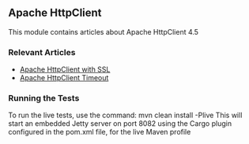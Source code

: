 ## Apache HttpClient

This module contains articles about Apache HttpClient 4.5

### Relevant Articles

- [Apache HttpClient with SSL](https://www.baeldung.com/httpclient-ssl)
- [Apache HttpClient Timeout](https://www.baeldung.com/httpclient-timeout)

### Running the Tests
To run the live tests, use the command: mvn clean install -Plive
This will start an embedded Jetty server on port 8082 using the Cargo plugin configured in the pom.xml file,
for the live Maven profile
